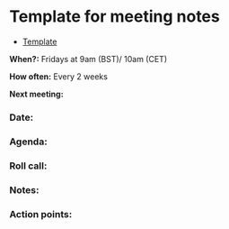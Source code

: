 # Template for meeting notes

* [Template](#template-date-dd-month-yyyy)

**When?:** Fridays at 9am (BST)/ 10am (CET)

**How often:** Every 2 weeks

**Next meeting:**  

### Date: 

### Agenda:

### Roll call:

### Notes:

### Action points:
